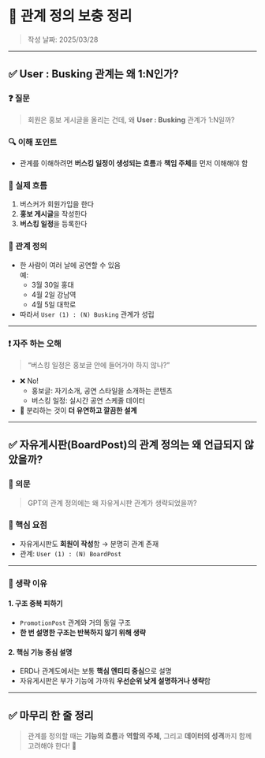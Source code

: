 # 📌 관계 정의 보충 정리
> 작성 날짜: 2025/03/28

---

## ✅ User : Busking 관계는 왜 1:N인가?

### ❓ 질문
> 회원은 홍보 게시글을 올리는 건데, 왜 **User : Busking** 관계가 1:N일까?

### 🔍 이해 포인트
- 관계를 이해하려면 **버스킹 일정이 생성되는 흐름**과 **책임 주체**를 먼저 이해해야 함

### 📌 실제 흐름
1. 버스커가 회원가입을 한다  
2. **홍보 게시글**을 작성한다  
3. **버스킹 일정**을 등록한다

### 📌 관계 정의
- 한 사람이 여러 날에 공연할 수 있음  
  예:  
  - 3월 30일 홍대  
  - 4월 2일 강남역  
  - 4월 5일 대학로
- 따라서 `User (1) : (N) Busking` 관계가 성립

---

### ❗ 자주 하는 오해
> “버스킹 일정은 홍보글 안에 들어가야 하지 않나?”

- ❌ No!  
  - 홍보글: 자기소개, 공연 스타일을 소개하는 콘텐츠  
  - 버스킹 일정: 실시간 공연 스케줄 데이터
- 🎯 분리하는 것이 **더 유연하고 깔끔한 설계**

---

## ✅ 자유게시판(BoardPost)의 관계 정의는 왜 언급되지 않았을까?

### 🤔 의문
> GPT의 관계 정의에는 왜 자유게시판 관계가 생략되었을까?

### 📌 핵심 요점
- 자유게시판도 **회원이 작성**함 → 분명히 관계 존재
- 관계: `User (1) : (N) BoardPost`

---

### 📌 생략 이유

#### 1. 구조 중복 피하기
- `PromotionPost` 관계와 거의 동일 구조
- **한 번 설명한 구조는 반복하지 않기 위해 생략**

#### 2. 핵심 기능 중심 설명
- ERD나 관계도에서는 보통 **핵심 엔티티 중심**으로 설명
- 자유게시판은 부가 기능에 가까워 **우선순위 낮게 설명하거나 생략**함

---

## ✅ 마무리 한 줄 정리

> 관계를 정의할 때는 **기능의 흐름**과 **역할의 주체**, 그리고 **데이터의 성격**까지 함께 고려해야 한다! 🔗
